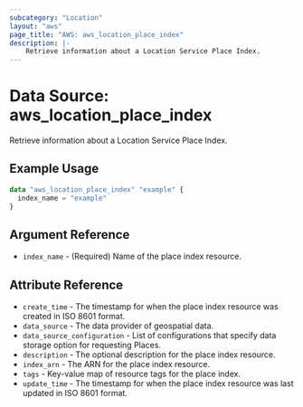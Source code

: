 ```yaml
---
subcategory: "Location"
layout: "aws"
page_title: "AWS: aws_location_place_index"
description: |-
    Retrieve information about a Location Service Place Index.
---
```


# Data Source: aws_location_place_index

Retrieve information about a Location Service Place Index.

## Example Usage

```terraform
data "aws_location_place_index" "example" {
  index_name = "example"
}
```

## Argument Reference

* `index_name` - (Required) Name of the place index resource.

## Attribute Reference

* `create_time` - The timestamp for when the place index resource was created in ISO 8601 format.
* `data_source` - The data provider of geospatial data.
* `data_source_configuration` - List of configurations that specify data storage option for requesting Places.
* `description` - The optional description for the place index resource.
* `index_arn` - The ARN for the place index resource.
* `tags` - Key-value map of resource tags for the place index.
* `update_time` - The timestamp for when the place index resource was last updated in ISO 8601 format.
